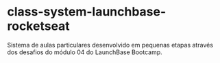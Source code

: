# class-system-launchbase-rocketseat
Sistema de aulas particulares desenvolvido em pequenas etapas através dos desafios do módulo 04 do LaunchBase Bootcamp.

